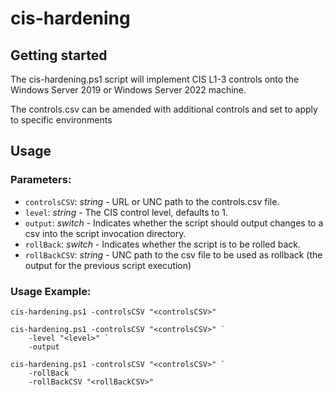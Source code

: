 # cis-hardening

## Getting started

The cis-hardening.ps1 script will implement CIS L1-3 controls onto the Windows Server 2019 or Windows Server 2022 machine.

The controls.csv can be amended with additional controls and set to apply to specific environments

## Usage

### Parameters:
- `controlsCSV`: *string* - URL or UNC path to the controls.csv file.
- `level`: *string* - The CIS control level, defaults to 1.
- `output`: *switch* - Indicates whether the script should output changes to a csv into the script invocation directory.
- `rollBack`: *switch* - Indicates whether the script is to be rolled back.
- `rollBackCSV`: *string* - UNC path to the csv file to be used as rollback (the output for the previous script execution)

### Usage Example:
```powershell-interactive
cis-hardening.ps1 -controlsCSV "<controlsCSV>"
```

```powershell-interactive
cis-hardening.ps1 -controlsCSV "<controlsCSV>" `
    -level "<level>" `
    -output
```

```powershell-interactive
cis-hardening.ps1 -controlsCSV "<controlsCSV>" `
    -rollBack `
    -rollBackCSV "<rollBackCSV>"
```
